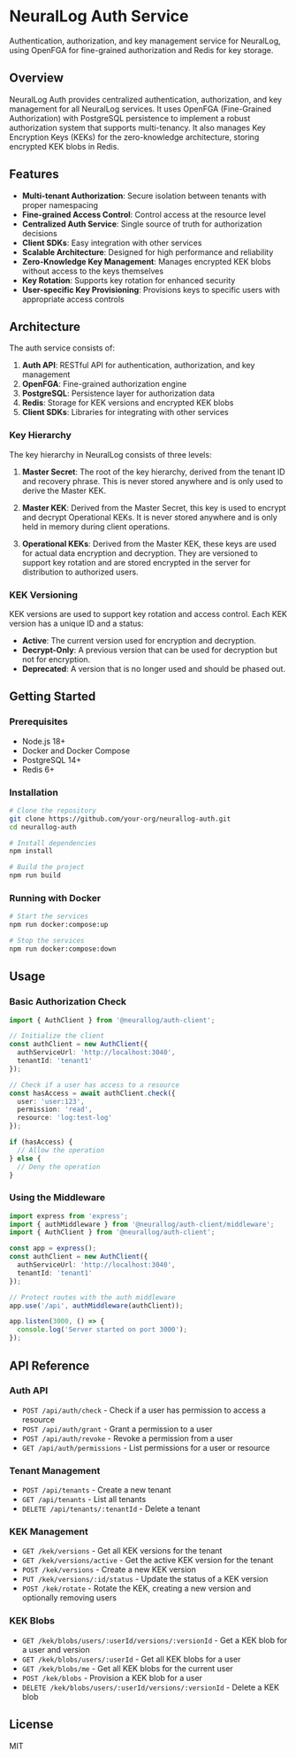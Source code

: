 # NeuralLog Auth Service

Authentication, authorization, and key management service for NeuralLog, using OpenFGA for fine-grained authorization and Redis for key storage.

## Overview

NeuralLog Auth provides centralized authentication, authorization, and key management for all NeuralLog services. It uses OpenFGA (Fine-Grained Authorization) with PostgreSQL persistence to implement a robust authorization system that supports multi-tenancy. It also manages Key Encryption Keys (KEKs) for the zero-knowledge architecture, storing encrypted KEK blobs in Redis.

## Features

- **Multi-tenant Authorization**: Secure isolation between tenants with proper namespacing
- **Fine-grained Access Control**: Control access at the resource level
- **Centralized Auth Service**: Single source of truth for authorization decisions
- **Client SDKs**: Easy integration with other services
- **Scalable Architecture**: Designed for high performance and reliability
- **Zero-Knowledge Key Management**: Manages encrypted KEK blobs without access to the keys themselves
- **Key Rotation**: Supports key rotation for enhanced security
- **User-specific Key Provisioning**: Provisions keys to specific users with appropriate access controls

## Architecture

The auth service consists of:

1. **Auth API**: RESTful API for authentication, authorization, and key management
2. **OpenFGA**: Fine-grained authorization engine
3. **PostgreSQL**: Persistence layer for authorization data
4. **Redis**: Storage for KEK versions and encrypted KEK blobs
5. **Client SDKs**: Libraries for integrating with other services

### Key Hierarchy

The key hierarchy in NeuralLog consists of three levels:

1. **Master Secret**: The root of the key hierarchy, derived from the tenant ID and recovery phrase. This is never stored anywhere and is only used to derive the Master KEK.

2. **Master KEK**: Derived from the Master Secret, this key is used to encrypt and decrypt Operational KEKs. It is never stored anywhere and is only held in memory during client operations.

3. **Operational KEKs**: Derived from the Master KEK, these keys are used for actual data encryption and decryption. They are versioned to support key rotation and are stored encrypted in the server for distribution to authorized users.

### KEK Versioning

KEK versions are used to support key rotation and access control. Each KEK version has a unique ID and a status:

- **Active**: The current version used for encryption and decryption.
- **Decrypt-Only**: A previous version that can be used for decryption but not for encryption.
- **Deprecated**: A version that is no longer used and should be phased out.

## Getting Started

### Prerequisites

- Node.js 18+
- Docker and Docker Compose
- PostgreSQL 14+
- Redis 6+

### Installation

```bash
# Clone the repository
git clone https://github.com/your-org/neurallog-auth.git
cd neurallog-auth

# Install dependencies
npm install

# Build the project
npm run build
```

### Running with Docker

```bash
# Start the services
npm run docker:compose:up

# Stop the services
npm run docker:compose:down
```

## Usage

### Basic Authorization Check

```typescript
import { AuthClient } from '@neurallog/auth-client';

// Initialize the client
const authClient = new AuthClient({
  authServiceUrl: 'http://localhost:3040',
  tenantId: 'tenant1'
});

// Check if a user has access to a resource
const hasAccess = await authClient.check({
  user: 'user:123',
  permission: 'read',
  resource: 'log:test-log'
});

if (hasAccess) {
  // Allow the operation
} else {
  // Deny the operation
}
```

### Using the Middleware

```typescript
import express from 'express';
import { authMiddleware } from '@neurallog/auth-client/middleware';
import { AuthClient } from '@neurallog/auth-client';

const app = express();
const authClient = new AuthClient({
  authServiceUrl: 'http://localhost:3040',
  tenantId: 'tenant1'
});

// Protect routes with the auth middleware
app.use('/api', authMiddleware(authClient));

app.listen(3000, () => {
  console.log('Server started on port 3000');
});
```

## API Reference

### Auth API

- `POST /api/auth/check` - Check if a user has permission to access a resource
- `POST /api/auth/grant` - Grant a permission to a user
- `POST /api/auth/revoke` - Revoke a permission from a user
- `GET /api/auth/permissions` - List permissions for a user or resource

### Tenant Management

- `POST /api/tenants` - Create a new tenant
- `GET /api/tenants` - List all tenants
- `DELETE /api/tenants/:tenantId` - Delete a tenant

### KEK Management

- `GET /kek/versions` - Get all KEK versions for the tenant
- `GET /kek/versions/active` - Get the active KEK version for the tenant
- `POST /kek/versions` - Create a new KEK version
- `PUT /kek/versions/:id/status` - Update the status of a KEK version
- `POST /kek/rotate` - Rotate the KEK, creating a new version and optionally removing users

### KEK Blobs

- `GET /kek/blobs/users/:userId/versions/:versionId` - Get a KEK blob for a user and version
- `GET /kek/blobs/users/:userId` - Get all KEK blobs for a user
- `GET /kek/blobs/me` - Get all KEK blobs for the current user
- `POST /kek/blobs` - Provision a KEK blob for a user
- `DELETE /kek/blobs/users/:userId/versions/:versionId` - Delete a KEK blob

## License

MIT
